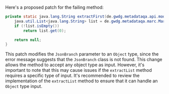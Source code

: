 Here's a proposed patch for the failing method:

```java
private static java.lang.String extractFirst(de.gwdg.metadataqa.api.model.pathcache.JsonPathCache cache, Object branch) {
    java.util.List<java.lang.String> list = de.gwdg.metadataqa.marc.MarcFactory.extractList(cache, branch);
    if (!list.isEmpty())
        return list.get(0);

    return null;
}
```

This patch modifies the `JsonBranch` parameter to an `Object` type, since the error message suggests that the `JsonBranch` class is not found. This change allows the method to accept any object type as input. However, it's important to note that this may cause issues if the `extractList` method requires a specific type of input. It's recommended to review the implementation of the `extractList` method to ensure that it can handle an `Object` type input.